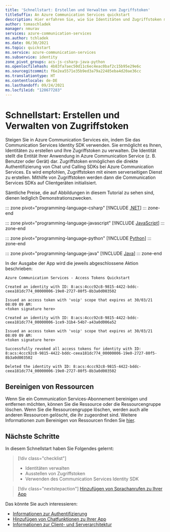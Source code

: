 ```yaml
---
title: 'Schnellstart: Erstellen und Verwalten von Zugriffstoken'
titleSuffix: An Azure Communication Services quickstart
description: Hier erfahren Sie, wie Sie Identitäten und Zugriffstoken mithilfe des Azure Communication Services Identity SDK verwalten.
author: tomaschladek
manager: nmurav
services: azure-communication-services
ms.author: tchladek
ms.date: 06/30/2021
ms.topic: quickstart
ms.service: azure-communication-services
ms.subservice: identity
zone_pivot_groups: acs-js-csharp-java-python
ms.openlocfilehash: 4b83fa7aec50d11c6ec4eac0baf2c15b95e29e6c
ms.sourcegitcommit: f6e2ea5571e35b9ed3a79a22485eba4d20ae36cc
ms.translationtype: HT
ms.contentlocale: de-DE
ms.lasthandoff: 09/24/2021
ms.locfileid: "128677283"
---
```

# <a name="quickstart-create-and-manage-access-tokens"></a>Schnellstart: Erstellen und Verwalten von Zugriffstoken

Steigen Sie in Azure Communication Services ein, indem Sie das Communication Services Identity SDK verwenden. Sie ermöglicht es Ihnen, Identitäten zu erstellen und Ihre Zugriffstoken zu verwalten. Die Identität stellt die Entität Ihrer Anwendung in Azure Communication Service (z. B. Benutzer oder Gerät) dar. Zugriffstoken ermöglichen die direkte Authentifizierung von Chat und Calling SDKs bei Azure Communication Services. Es wird empfohlen, Zugriffstoken mit einem serverseitigen Dienst zu erstellen. Mithilfe von Zugriffstoken werden dann die Communication Services SDKs auf Clientgeräten initialisiert.

Sämtliche Preise, die auf Abbildungen in diesem Tutorial zu sehen sind, dienen lediglich Demonstrationszwecken.

::: zone pivot="programming-language-csharp"
[!INCLUDE [.NET](./includes/user-access-token-net.md)]
::: zone-end

::: zone pivot="programming-language-javascript"
[!INCLUDE [JavaScript](./includes/user-access-token-js.md)]
::: zone-end

::: zone pivot="programming-language-python"
[!INCLUDE [Python](./includes/user-access-token-python.md)]
::: zone-end

::: zone pivot="programming-language-java"
[!INCLUDE [Java](./includes/user-access-token-java.md)]
::: zone-end

In der Ausgabe der App wird die jeweils abgeschlossene Aktion beschrieben:
<!---cSpell:disable --->
```console
Azure Communication Services - Access Tokens Quickstart

Created an identity with ID: 8:acs:4ccc92c8-9815-4422-bddc-ceea181dc774_00000006-19e0-2727-80f5-8b3a0d003502

Issued an access token with 'voip' scope that expires at 30/03/21 08:09 09 AM:
<token signature here>

Created an identity with ID: 8:acs:4ccc92c8-9815-4422-bddc-ceea181dc774_00000006-1ce9-31b4-54b7-a43a0d006a52

Issued an access token with 'voip' scope that expires at 30/03/21 08:09 09 AM:
<token signature here>

Successfully revoked all access tokens for identity with ID: 8:acs:4ccc92c8-9815-4422-bddc-ceea181dc774_00000006-19e0-2727-80f5-8b3a0d003502

Deleted the identity with ID: 8:acs:4ccc92c8-9815-4422-bddc-ceea181dc774_00000006-19e0-2727-80f5-8b3a0d003502
```
<!---cSpell:enable --->

## <a name="clean-up-resources"></a>Bereinigen von Ressourcen

Wenn Sie ein Communication Services-Abonnement bereinigen und entfernen möchten, können Sie die Ressource oder die Ressourcengruppe löschen. Wenn Sie die Ressourcengruppe löschen, werden auch alle anderen Ressourcen gelöscht, die ihr zugeordnet sind. Weitere Informationen zum Bereinigen von Ressourcen finden Sie [hier](./create-communication-resource.md#clean-up-resources).

## <a name="next-steps"></a>Nächste Schritte

In diesem Schnellstart haben Sie Folgendes gelernt:

> [!div class="checklist"]
> * Identitäten verwalten
> * Ausstellen von Zugriffstoken
> * Verwenden des Communication Services Identity SDK


> [!div class="nextstepaction"]
> [Hinzufügen von Sprachanrufen zu Ihrer App](./voice-video-calling/getting-started-with-calling.md)

Das könnte Sie auch interessieren:

 - [Informationen zur Authentifizierung](../concepts/authentication.md)
 - [Hinzufügen von Chatfunktionen zu Ihrer App](./chat/get-started.md)
 - [Informationen zur Client- und Serverarchitektur](../concepts/client-and-server-architecture.md)
